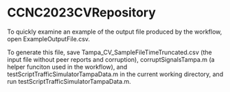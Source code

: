 # CCNC2023CVRepository
To quickly examine an example of the output file produced by the workflow, open ExampleOutputFile.csv.

To generate this file, save Tampa_CV_SampleFileTimeTruncated.csv (the input file without peer reports and corruption), corruptSignalsTampa.m (a helper funciton used in the workflow), and testScriptTrafficSimulatorTampaData.m in the current working directory, and run testScriptTrafficSimulatorTampaData.m.

